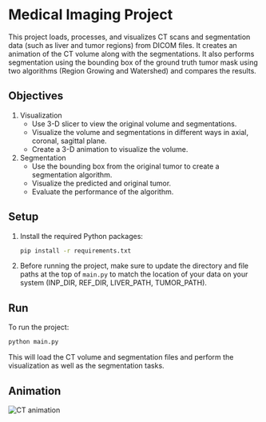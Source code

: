 # Medical Imaging Project

This project loads, processes, and visualizes CT scans and segmentation data (such as liver and tumor regions) from DICOM files. It creates an animation of the CT volume along with the segmentations. It also performs segmentation using the bounding box of the ground truth tumor mask using two algorithms (Region Growing and Watershed) and compares the results.

## Objectives
1. Visualization
   - Use 3-D slicer to view the original volume and segmentations.
   - Visualize the volume and segmentations in different ways in axial, coronal, sagittal plane.
   - Create a 3-D animation to visualize the volume.
2. Segmentation
   - Use the bounding box from the original tumor to create a segmentation algorithm.
   - Visualize the predicted and original tumor.
   - Evaluate the performance of the algorithm.

## Setup

1. Install the required Python packages:

   ```bash
   pip install -r requirements.txt
   ```

2. Before running the project, make sure to update the directory and file paths at the top of `main.py` to match the location of your data on your system (INP_DIR, REF_DIR, LIVER_PATH, TUMOR_PATH).

## Run

To run the project:

```bash
python main.py
```

This will load the CT volume and segmentation files and perform the visualization as well as the segmentation tasks.

## Animation 
![CT animation](https://github.com/ShihaburRahmann/medical-image-processing/blob/master/animation.gif)

